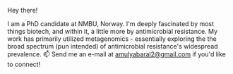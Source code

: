 Hey there!

I am a PhD candidate at NMBU, Norway. I'm deeply fascinated by most things biotech, and within it, a little more by antimicrobial resistance. My work has primarily utilized metagenomics - essentially exploring the the broad spectrum (pun intended) of antimicrobial resistance's widespread prevalence. 📫 Send me an e-mail at amulyabaral2@gmail.com if you'd like to connect!
